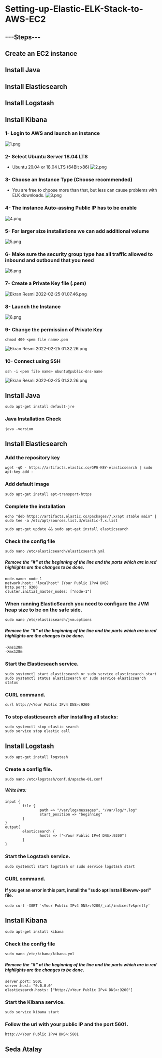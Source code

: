 # Setting-up-Elastic-ELK-Stack-to-AWS-EC2
## ---Steps---
## Create an EC2 instance
## Install Java
## Install Elasticsearch
## Install Logstash
## Install Kibana

### 1- Login to AWS and launch an instance
![1.png](attachment:32ee3602-293b-47a1-b75b-ec80007a47b2.png)

### 2- Select Ubuntu Server 18.04 LTS
- Ubuntu 20.04 or 18.04 LTS (64Bit x86)
![2.png](attachment:2191e541-6bbc-4fcc-8315-5fd76f487786.png)

### 3- Choose an Instance Type (Choose recommended)
- You are free to choose more than that, but less can cause problems with ELK downloads.
![3.png](attachment:61e0377c-3ad9-45b2-a89e-cef900a81201.png)

### 4- The instance Auto-assing Public IP has to be enable
![4.png](attachment:45920560-5957-452e-a5ce-23b27bbc14a6.png)

### 5- For larger size installations we can add additional volume
![5.png](attachment:fb4add6d-ad19-430d-b20b-43a80289abf1.png)

### 6- Make sure the security group type has all traffic allowed to inbound and outbound that you need
![6.png](attachment:a00a0a26-1996-48c7-9c5f-2e837a72f33d.png)

### 7- Create a Private Key file (.pem)
![Ekran Resmi 2022-02-25 01.07.46.png](attachment:1e2790b9-3d15-48a1-b710-3cf6a9d5b7b5.png)

### 8- Launch the Instance
![8.png](attachment:14d00b9b-75d6-4970-a0af-3c52df9696fd.png)

### 9- Change the permission of Private Key
```console
chmod 400 <pem file name>.pem
```
![Ekran Resmi 2022-02-25 01.32.26.png](attachment:3580fb2c-5545-4d99-9e52-0ab546e0d187.png)

### 10- Connect using SSH
```console
ssh -i <pem file name> ubuntu@public-dns-name
```
![Ekran Resmi 2022-02-25 01.32.26.png](attachment:3580fb2c-5545-4d99-9e52-0ab546e0d187.png)


## Install Java
```console
sudo apt-get install default-jre
```
### Java Installation Check
```console
java -version
```

## Install Elasticsearch
### Add the repository key
```console
wget -qO - https://artifacts.elastic.co/GPG-KEY-elasticsearch | sudo apt-key add -
```
### Add default image
```console
sudo apt-get install apt-transport-https
```
### Complete the installation
```console
echo "deb https://artifacts.elastic.co/packages/7.x/apt stable main" | sudo tee -a /etc/apt/sources.list.d/elastic-7.x.list
```
```console
sudo apt-get update && sudo apt-get install elasticsearch
```
### Check the config file
```console
sudo nano /etc/elasticsearch/elasticsearch.yml
```
##### Remove the "#" at the beginning of the line and the parts which are in red highlights are the changes to be done.
```console
node.name: node-1
network.host: "localhost" (Your Public IPv4 DNS)
http.port: 9200
cluster.initial_master_nodes: ["node-1"]
```
### When running ElasticSearch you need to configure the JVM heap size to be on the safe side.
```console
sudo nano /etc/elasticsearch/jvm.options
```
##### Remove the "#" at the beginning of the line and the parts which are in red highlights are the changes to be done.
```console
-Xms128m
-Xmx128m
```
### Start the Elasticseach service.
```console
sudo systemctl start elasticsearch or sudo service elasticsearch start 
sudo systemctl status elasticsearch or sudo service elasticsearch status
```
### CURL command.
```console
curl http://<Your Public IPv4 DNS>:9200 
```

### To stop elasticsearch after installing all stacks:
```console
sudo systemctl stop elastic search
sudo service stop elastic call
```




## Install Logstash
```console
sudo apt-get install logstash
```
### Create a config file.
```console
sudo nano /etc/logstash/conf.d/apache-01.conf
```
##### Write into:
```console
input {
        file {
                path => "/var/log/messages", "/var/log/*.log"
                start_position => "beginning"
        }
}
output{
        elasticsearch {
                hosts => ["<Your Public IPv4 DNS>:9200"]
        }
}
```

### Start the Logstash service.
```console
sudo systemctl start logstash or sudo service logstash start
```

### CURL command.
#### If you get an error in this part, install the "sudo apt install libwww-perl" file.
```console
sudo curl -XGET '<Your Public IPv4 DNS>:9200/_cat/indices?v&pretty'
```


## Install Kibana
```console
sudo apt-get install kibana
```

### Check the config file
```console
sudo nano /etc/kibana/kibana.yml
```
##### Remove the "#" at the beginning of the line and the parts which are in red highlights are the changes to be done.
```console
server.port: 5601
server.host: "0.0.0.0"
elasticsearch.hosts: ["http://<Your Public IPv4 DNS>:9200"]
```
### Start the Kibana service.
```console
sudo service kibana start
```

### Follow the url with your public IP and the port 5601.
```console
http://<Your Public IPv4 DNS>:5601
```


    
    
## Seda Atalay
